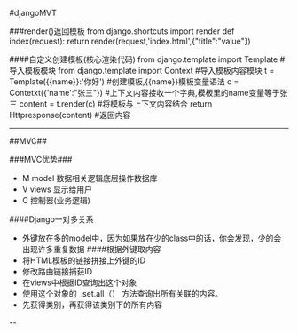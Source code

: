 #djangoMVT

###render()返回模板
		from django.shortcuts import render
		def index(request):
			return render(request,'index.html',{"title":"value"})

####自定义创建模板(核心渲染代码)
		from django.template import Template	#导入模板模块
		from django.template import Context		#导入模板内容模块
		t = Template({{name}}:'你好')			#创建模板,{{name}}模板变量语法
		c = Contetxt({'name':"张三"})			#上下文内容接收一个字典,模板里的name变量等于张三
		content = t.render(c)					#将模板与上下文内容结合
		return Httpresponse(content)			#返回内容

****
##MVC##

###MVC优势###
* M model 数据相关逻辑底层操作数据库
* V views 显示给用户
* C 控制器(业务逻辑)


####Django一对多关系
* 外键放在多的model中，因为如果放在少的class中的话，你会发现，少的会出现许多重复数据
####根据外键取内容
* 将HTML模板的链接拼接上外键的ID
* 修改路由链接捕获ID
* 在views中根据ID查询出这个对象
* 使用这个对象的 _set.all（） 方法查询出所有关联的内容。
* 先获得类别，再获得该类别下的所有内容

-- 